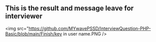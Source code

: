## This is the result and message leave for interviewer

<img src="https://github.com/MYwavePSSD/InterviewQuestion-PHP-Basic/blob/main/Finish/key in user name.PNG />

